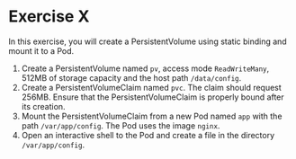 # Exercise X

In this exercise, you will create a PersistentVolume using static binding and mount it to a Pod.

1. Create a PersistentVolume named `pv`, access mode `ReadWriteMany`, 512MB of storage capacity and the host path `/data/config`.
2. Create a PersistentVolumeClaim named `pvc`. The claim should request 256MB. Ensure that the PersistentVolumeClaim is properly bound after its creation.
3. Mount the PersistentVolumeClaim from a new Pod named `app` with the path `/var/app/config`. The Pod uses the image `nginx`.
4. Open an interactive shell to the Pod and create a file in the directory `/var/app/config`.